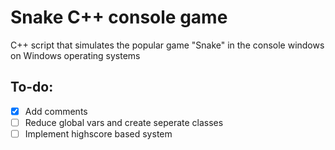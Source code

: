 # Snake C++ console game

C++ script that simulates the popular game "Snake" in the console windows on Windows operating systems

## To-do:

- [x] Add comments
- [ ] Reduce global vars and create seperate classes
- [ ] Implement highscore based system

